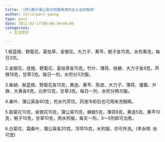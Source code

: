 ```yaml
---
title: '[转]桑叶蒲公英水煎服用清热去火治红眼病'
author: chrislearn young
type: post
date: 2011-03-17T00:08:30+00:00
categories:
  - 生活常识

---
```

1.板蓝根、野菊花、夏枯草、金银花、大力子、黄芩、栀子各15克。水煎熏洗，每日3次。

2.金银花、连翘、野菊花、夏枯草各15克，竹叶、薄荷、桔梗、大力子各9克，芦根18克，甘草3克。每日一剂，水煎分3次服。

3.柴胡、板蓝根、野菊花各15克，黄连、黄芩、陈皮、大力子、薄荷、僵蚕、升麻、大黄各9克，元参12克，甘草3克。每日一剂，水煎分两次服。

4.桑叶、蒲公英各60克，煎水代茶饮。药液冷却后也可用来洗眼睛。

5.取菊花10克，金银花15克，蒲公英15克，蝉蜕5克，薄荷8克，黄连5克，黄芩10克，栀子10克，甘草10克，用水煎服，每天一剂，3～5剂即可治愈。

6.白菊花、霜桑叶、蒲公英各20克，浮萍15克，水煎服，亦可外洗。(李永明  张可堂)

&nbsp;